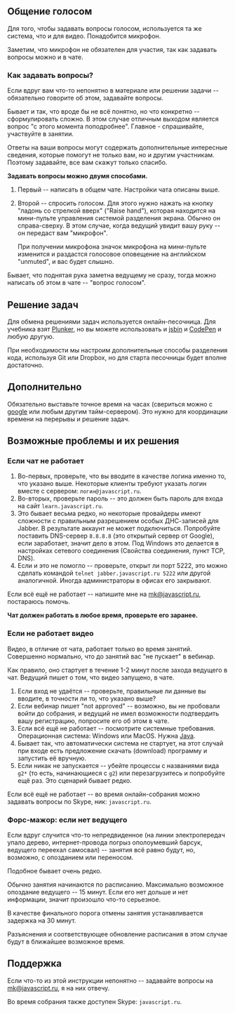 
## Общение голосом

Для того, чтобы задавать вопросы голосом, используется та же система, что и для видео. Понадобится микрофон.

Заметим, что микрофон не обязателен для участия, так как задавать вопросы можно и в чате.

### Как задавать вопросы?

Если вдруг вам что-то непонятно в материале или решении задачи -- обязательно говорите об этом, задавайте вопросы.

Бывает и так, что вроде бы не всё понятно, но что конкретно -- сформулировать сложно.
В этом случае отличным выходом является вопрос "с этого момента поподробнее". Главное - спрашивайте, участвуйте в занятии.

Ответы на ваши вопросы могут содержать дополнительные интересные сведения, которые помогут не только вам, но и другим участникам.
Поэтому задавайте, все вам скажут только спасибо.

<b>Задавать вопросы можно двумя способами.</b>

1. Первый -- написать в общем чате. Настройки чата описаны выше.
2. Второй -- спросить голосом.
Для этого нужно нажать на кнопку "ладонь со стрелкой вверх" ("Raise hand"), которая находится на мини-пульте управления системой разделения экрана.
Обычно он справа-сверху. В этом случае, когда ведущий увидит вашу руку -- он передаст вам "микрофон".

    При получении микрофона значок микрофона на мини-пульте изменится и раздастся голосовое оповещение на английском "unmuted", и вас будет слышно.

Бывает, что поднятая рука заметна ведущему не сразу, тогда можно написать об этом в чате -- "вопрос голосом".

## Решение задач

Для обмена решениями задач используется онлайн-песочница. Для учебника взят <a href="http://plnkr.co/edit/?p=preview">Plunker</a>,
 но вы можете использовать и <a href="http://jsbin.com">jsbin</a> и <a href="http://codepen.io">CodePen</a> и любую другую.

При необходимости мы настроим дополнительные способы разделения кода, используя Git или Dropbox, но для старта песочницы будет вполне достаточно.

## Дополнительно

Обязательно выставьте точное время на часах (свериться можно с [google](https://www.google.ru/search?q=время) или любым другим тайм-сервером). Это нужно для координации времени на перерывы и решение задач.

## Возможные проблемы и их решения

### Если чат не работает

1. Во-первых, проверьте, что вы вводите в качестве логина именно то, что указано выше. Некоторые клиенты требуют указать логин вместе с сервером: `логин@javascript.ru`.
2. Во-вторых, проверьте пароль -- это должен быть пароль для входа на сайт `learn.javascript.ru`.
3. Это бывает весьма редко, но некоторые провайдеры имеют сложности с правильным разрешением особых ДНС-записей для Jabber.
В результате аккаунт не может подключиться.
Попробуйте поставить DNS-сервер `8.8.8.8` (это открытый сервер от Google), если заработает, значит дело в этом.
Под Windows это делается в настройках сетевого соединения (Свойства соединения, пункт TCP, DNS).
4. Если и это не помогло -- проверьте, открыт ли порт 5222, это можно сделать командой `telnet jabber.javascript.ru 5222` или другой аналогичной. Иногда администраторы в офисах его закрывают.

Если всё ещё не работает  -- напишите мне на <a href="mailto:mk@javascript.ru">mk@javascript.ru</a>, постараюсь помочь.

**Чат должен работать в любое время, проверьте его заранее.**

### Если не работает видео

Видео, в отличие от чата, работает только во время занятий. Совершенно нормально, что до занятий вас "не пускает" в вебинар.

Как правило, оно стартует в течение 1-2 минут после захода ведущего в чат. Ведущий пишет о том, что видео запущено, в чате.

1. Если вход не удаётся -- проверьте, правильные ли данные вы вводите, в точности ли то, что указано выше?
2. Если вебинар пишет "not approved" -- возможно, вы не пробовали войти до собрания, и ведущий не имел возможности подтвердить вашу регистрацию, попросите его об этом в чате.
3. Если всё ещё не работает -- посмотрите системные требования. Операционная система: Windows или MacOS. Нужна <a href="http://java.com/ru/download/index.jsp">Java</a>.
4. Бывает так, что автоматически система не стартует, на этот случай при входе есть предложение скачать (download) программу и запустить её вручную.
5. Если никак не запускается -- убейте процессы с названиями вида `g2*` (то есть, начинающиеся с `g2`) или перезагрузитесь и попробуйте ещё раз. Это сценарий бывает редко.

Если всё ещё не работает -- во время онлайн-собрания можно задавать вопросы по Skype, ник: `javascript.ru`.

### Форс-мажор: если нет ведущего

Если вдруг случится что-то непредвиденное (на линии электропередач упало дерево, интернет-провода погрыз ополоумевший барсук, ведущего переехал самосвал) -- занятия всё равно будут,
но, возможно, с опозданием или переносом.

Подобное бывает очень редко.

Обычно занятия начинаются по расписанию. Максимально возможное опоздание ведущего -- 15 минут.
Если его нет дольше и нет информации, значит произошло что-то серьезное.

В качестве финального порога отмены занятия устанавливается задержка на 30 минут.

Разъяснения и соответствующее обновление расписания в этом случае будут в ближайшее возможное время.

## Поддержка

Если что-то из этой инструкции непонятно -- задавайте вопросы на <a href="mailto:mk@javascript.ru">mk@javascript.ru</a>, я на них отвечу.

Во время собрания также доступен Skype: `javascript.ru`.
